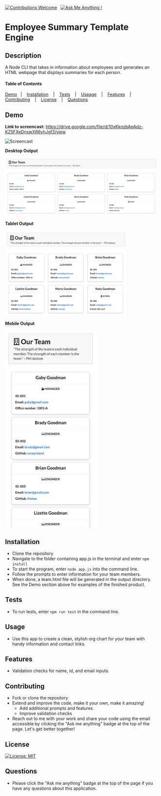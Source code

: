 [![Contributions Welcome](https://img.shields.io/badge/Contributions-Welcome-green.svg)](https://github.com/keycole)&nbsp;&nbsp;&nbsp;[![Ask Me Anything !](https://img.shields.io/badge/Ask%20me-anything-1abc9c.svg)](mailto:nicole.graiff@gmail.com)


# Employee Summary Template Engine

## Description
A Node CLI that takes in information about employees and generates an HTML webpage that displays summaries for each person.

#### Table of Contents

[Demo](#demo) &nbsp;&nbsp;| &nbsp;&nbsp; [Installation](#installation) &nbsp;&nbsp; | &nbsp;&nbsp; [Tests](#tests) &nbsp;&nbsp; | &nbsp;&nbsp; [Useage](#useage) &nbsp;&nbsp; | &nbsp;&nbsp; [Features](#features) &nbsp;&nbsp; | &nbsp;&nbsp; [Contributing](#contributing) &nbsp;&nbsp; | &nbsp;&nbsp; [License](#license) &nbsp;&nbsp; |  &nbsp;&nbsp; [Questions](#questions)

## Demo
**Link to screencast:** https://drive.google.com/file/d/10xKknzbApAdz-KZ5FXeDnxwXR6yhJgf3/view

![Screencast](assets/readmeImages/teamBuilderDemo.gif)

**Desktop Output**

<img src="assets/readmeImages/desktopScreenshot.png" alt="desktop screenshot" width="500">

**Tablet Output**

<img src="assets/readmeImages/tabletScreenshot.png" alt="tablet screenshot" width="400">

**Mobile Output**

<img src="assets/readmeImages/mobileScreenshot.png" alt="mobile screenshot" width="300">


## Installation
- Clone the repository
- Navigate to the folder containing app.js in the terminal and enter ```npm install```
- To start the program, enter ```node app.js``` into the command line.
- Follow the prompts to enter information for your team members.
- When done, a team.html file will be generated in the output directory. See the Demo section above for examples of the finished product.


## Tests
- To run tests, enter ```npm run test``` in the command line.

## Usage
- Use this app to create a clean, stylish org chart for your team with handy information and contact links.

## Features
- Validation checks for name, id, and email inputs.

## Contributing
- Fork or clone the repository
- Extend and improve the code, make it your own, make it amazing!
    - Add additional prompts and features.
    - Improve validation checks
- Reach out to me with your work and share your code using the email accessible by clicking the "Ask me anything" badge at the top of the page. Let's get better together!

## License

[![License: MIT](https://img.shields.io/badge/License-MIT-yellow.svg)](https://opensource.org/licenses/MIT)

## Questions
- Please click the "Ask me anything" badge at the top of the page if you have any questions about this application.
